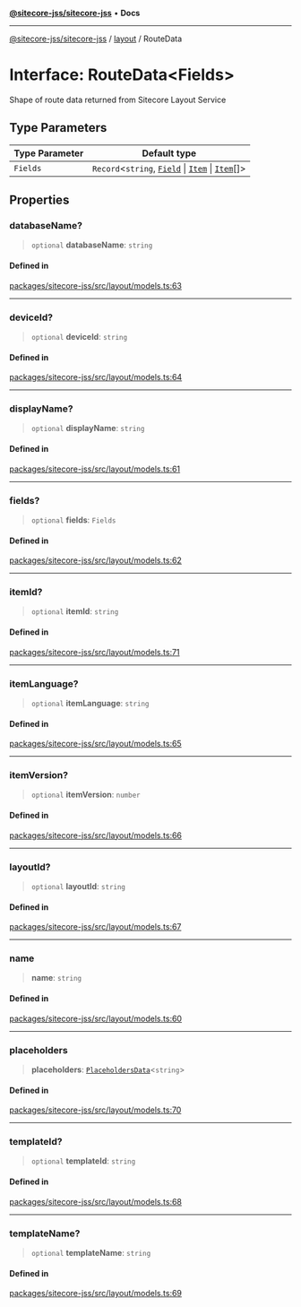 [**@sitecore-jss/sitecore-jss**](../../README.md) • **Docs**

***

[@sitecore-jss/sitecore-jss](../../README.md) / [layout](../README.md) / RouteData

# Interface: RouteData\<Fields\>

Shape of route data returned from Sitecore Layout Service

## Type Parameters

| Type Parameter | Default type |
| ------ | ------ |
| `Fields` | `Record`\<`string`, [`Field`](Field.md) \| [`Item`](Item.md) \| [`Item`](Item.md)[]\> |

## Properties

### databaseName?

> `optional` **databaseName**: `string`

#### Defined in

[packages/sitecore-jss/src/layout/models.ts:63](https://github.com/Sitecore/jss/blob/d913ed54238504581de52043eb1a0198f8a99bdf/packages/sitecore-jss/src/layout/models.ts#L63)

***

### deviceId?

> `optional` **deviceId**: `string`

#### Defined in

[packages/sitecore-jss/src/layout/models.ts:64](https://github.com/Sitecore/jss/blob/d913ed54238504581de52043eb1a0198f8a99bdf/packages/sitecore-jss/src/layout/models.ts#L64)

***

### displayName?

> `optional` **displayName**: `string`

#### Defined in

[packages/sitecore-jss/src/layout/models.ts:61](https://github.com/Sitecore/jss/blob/d913ed54238504581de52043eb1a0198f8a99bdf/packages/sitecore-jss/src/layout/models.ts#L61)

***

### fields?

> `optional` **fields**: `Fields`

#### Defined in

[packages/sitecore-jss/src/layout/models.ts:62](https://github.com/Sitecore/jss/blob/d913ed54238504581de52043eb1a0198f8a99bdf/packages/sitecore-jss/src/layout/models.ts#L62)

***

### itemId?

> `optional` **itemId**: `string`

#### Defined in

[packages/sitecore-jss/src/layout/models.ts:71](https://github.com/Sitecore/jss/blob/d913ed54238504581de52043eb1a0198f8a99bdf/packages/sitecore-jss/src/layout/models.ts#L71)

***

### itemLanguage?

> `optional` **itemLanguage**: `string`

#### Defined in

[packages/sitecore-jss/src/layout/models.ts:65](https://github.com/Sitecore/jss/blob/d913ed54238504581de52043eb1a0198f8a99bdf/packages/sitecore-jss/src/layout/models.ts#L65)

***

### itemVersion?

> `optional` **itemVersion**: `number`

#### Defined in

[packages/sitecore-jss/src/layout/models.ts:66](https://github.com/Sitecore/jss/blob/d913ed54238504581de52043eb1a0198f8a99bdf/packages/sitecore-jss/src/layout/models.ts#L66)

***

### layoutId?

> `optional` **layoutId**: `string`

#### Defined in

[packages/sitecore-jss/src/layout/models.ts:67](https://github.com/Sitecore/jss/blob/d913ed54238504581de52043eb1a0198f8a99bdf/packages/sitecore-jss/src/layout/models.ts#L67)

***

### name

> **name**: `string`

#### Defined in

[packages/sitecore-jss/src/layout/models.ts:60](https://github.com/Sitecore/jss/blob/d913ed54238504581de52043eb1a0198f8a99bdf/packages/sitecore-jss/src/layout/models.ts#L60)

***

### placeholders

> **placeholders**: [`PlaceholdersData`](../type-aliases/PlaceholdersData.md)\<`string`\>

#### Defined in

[packages/sitecore-jss/src/layout/models.ts:70](https://github.com/Sitecore/jss/blob/d913ed54238504581de52043eb1a0198f8a99bdf/packages/sitecore-jss/src/layout/models.ts#L70)

***

### templateId?

> `optional` **templateId**: `string`

#### Defined in

[packages/sitecore-jss/src/layout/models.ts:68](https://github.com/Sitecore/jss/blob/d913ed54238504581de52043eb1a0198f8a99bdf/packages/sitecore-jss/src/layout/models.ts#L68)

***

### templateName?

> `optional` **templateName**: `string`

#### Defined in

[packages/sitecore-jss/src/layout/models.ts:69](https://github.com/Sitecore/jss/blob/d913ed54238504581de52043eb1a0198f8a99bdf/packages/sitecore-jss/src/layout/models.ts#L69)
